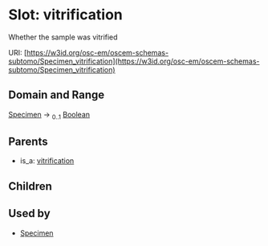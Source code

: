
# Slot: vitrification

Whether the sample was vitrified

URI: [https://w3id.org/osc-em/oscem-schemas-subtomo/Specimen_vitrification](https://w3id.org/osc-em/oscem-schemas-subtomo/Specimen_vitrification)


## Domain and Range

[Specimen](Specimen.md) &#8594;  <sub>0..1</sub> [Boolean](types/Boolean.md)

## Parents

 *  is_a: [vitrification](vitrification.md)

## Children


## Used by

 * [Specimen](Specimen.md)
